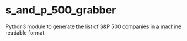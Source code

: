 # s_and_p_500_grabber

Python3 module to generate the list of S&P 500 companies in a machine readable format.